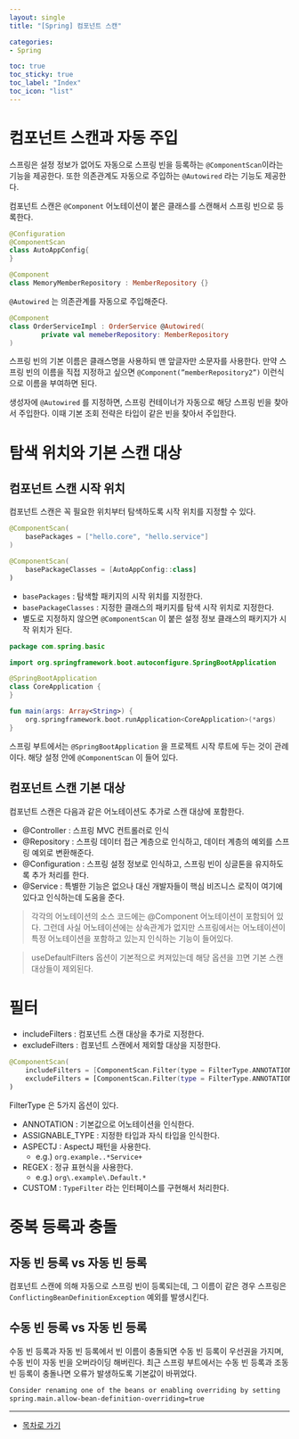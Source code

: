 ```yaml
---
layout: single
title: "[Spring] 컴포넌트 스캔"

categories:
- Spring

toc: true
toc_sticky: true
toc_label: "Index"
toc_icon: "list"
---
```


# 컴포넌트 스캔과 자동 주입

스프링은 설정 정보가 없어도 자동으로 스프링 빈을 등록하는 `@ComponentScan`이라는 기능을 제공한다. 또한 의존관계도 자동으로 주입하는 `@Autowired` 라는 기능도 제공한다.

컴포넌트 스캔은 `@Component` 어노테이션이 붙은 클래스를 스캔해서 스프링 빈으로 등록한다.

```kotlin
@Configuration
@ComponentScan
class AutoAppConfig{
}

@Component
class MemoryMemberRepository : MemberRepository {}
```

`@Autowired` 는 의존관계를 자동으로 주입해준다.

```kotlin
@Component
class OrderServiceImpl : OrderService @Autowired(
		private val memeberRepository: MemberRepository
)
```

스프링 빈의 기본 이름은 클래스명을 사용하되 맨 앞글자만 소문자를 사용한다. 만약 스프링 빈의 이름을 직접 지정하고 싶으면 `@Component(”memberRepository2”)` 이런식으로 이름을 부여하면 된다.

생성자에 `@Autowired` 를 지정하면, 스프링 컨테이너가 자동으로 해당 스프링 빈을 찾아서 주입한다. 이때 기본 조회 전략은 타입이 같은 빈을 찾아서 주입한다.

# 탐색 위치와 기본 스캔 대상

## 컴포넌트 스캔 시작 위치

컴포넌트 스캔은 꼭 필요한 위치부터 탐색하도록 시작 위치를 지정할 수 있다.

```kotlin
@ComponentScan(
	basePackages = ["hello.core", "hello.service"]
)

@ComponentScan(
	basePackageClasses = [AutoAppConfig::class]
)
```

- `basePackages` : 탐색할 패키지의 시작 위치를 지정한다.
- `basePackageClasses` : 지정한 클래스의 패키지를 탐색 시작 위치로 지정한다.
- 별도로 지정하지 않으면 `@ComponentScan` 이 붙은 설정 정보 클래스의 패키지가 시작 위치가 된다.

```kotlin
package com.spring.basic

import org.springframework.boot.autoconfigure.SpringBootApplication

@SpringBootApplication
class CoreApplication {
}

fun main(args: Array<String>) {
    org.springframework.boot.runApplication<CoreApplication>(*args)
}
```

스프링 부트에서는 `@SpringBootApplication` 을 프로젝트 시작 루트에 두는 것이 관례이다. 해당 설정 안에 `@ComponentScan` 이 들어 있다.

## 컴포넌트 스캔 기본 대상

컴포넌트 스캔은 다음과 같은 어노테이션도 추가로 스캔 대상에 포함한다.

- @Controller : 스프링 MVC 컨트롤러로 인식
- @Repository : 스프링 데이터 접근 계층으로 인식하고, 데이터 계층의 예외를 스프링 예외로 변환해준다.
- @Configuration : 스프링 설정 정보로 인식하고, 스프링 빈이 싱글톤을 유지하도록 추가 처리를 한다.
- @Service : 특별한 기능은 없으나 대신 개발자들이 핵심 비즈니스 로직이 여기에 있다고 인식하는데 도움을 준다.

> 각각의 어노테이션의 소스 코드에는 @Component 어노테이션이 포함되어 있다. 그런데 사실 어노테이션에는 상속관계가 없지만 스프링에서는 어노테이션이 특정 어노테이션을 포함하고 있는지 인식하는 기능이 들어있다.
>

> useDefaultFilters 옵션이 기본적으로 켜져있는데 해당 옵션을 끄면 기본 스캔 대상들이 제외된다.
>

# 필터

- includeFilters : 컴포넌트 스캔 대상을 추가로 지정한다.
- excludeFilters : 컴포넌트 스캔에서 제외할 대상을 지정한다.

```kotlin
@ComponentScan(
    includeFilters = [ComponentScan.Filter(type = FilterType.ANNOTATION, classes = [MyIncludeComponent::class])],
    excludeFilters = [ComponentScan.Filter(type = FilterType.ANNOTATION, classes = [MyExcludeComponent::class])]
)
```

FilterType 은 5가지 옵션이 있다.

- ANNOTATION : 기본값으로 어노테이션을 인식한다.
- ASSIGNABLE_TYPE : 지정한 타입과 자식 타입을 인식한다.
- ASPECTJ : AspectJ 패턴을 사용한다.
    - e.g.) `org.example..*Service+`
- REGEX : 정규 표현식을 사용한다.
    - e.g.) `org\.example\.Default.*`
- CUSTOM : `TypeFilter` 라는 인터페이스를 구현해서 처리한다.

# 중복 등록과 충돌

## 자동 빈 등록 vs 자동 빈 등록

컴포넌트 스캔에 의해 자동으로 스프링 빈이 등록되는데, 그 이름이 같은 경우 스프링은 `ConflictingBeanDefinitionException` 예외를 발생시킨다.

## 수동 빈 등록 vs 자동 빈 등록

수동 빈 등록과 자동 빈 등록에서 빈 이름이 충돌되면 수동 빈 등록이 우선권을 가지며, 수동 빈이 자동 빈을 오버라이딩 해버린다. 최근 스프링 부트에서는 수동 빈 등록과 조동 빈 등록이 충돌나면 오류가 발생하도록 기본값이 바뀌었다.

```bash
Consider renaming one of the beans or enabling overriding by setting
spring.main.allow-bean-definition-overriding=true
```

---   
- [목차로 가기](https://owl3670.github.io/spring/spring-0/)  
